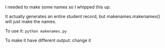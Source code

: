 I needed to make some names so I whipped this up.

It actually generates an entire student record, but makenames.makenames() will
just make the names.

To use it: `python makenames.py`

To make it have different output: change it
